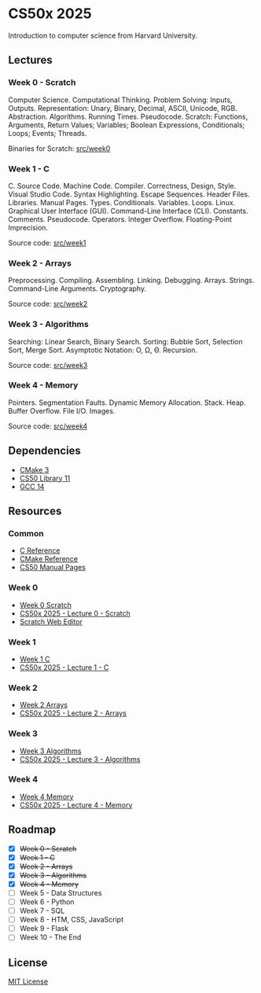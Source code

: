 # CS50x 2025

Introduction to computer science from Harvard University.

## Lectures

### Week 0 - Scratch

Computer Science. Computational Thinking. Problem Solving: Inputs, Outputs. Representation: Unary, Binary, Decimal, ASCII, Unicode, RGB. Abstraction. Algorithms. Running Times. Pseudocode. Scratch: Functions, Arguments, Return Values; Variables; Boolean Expressions, Conditionals; Loops; Events; Threads.

Binaries for Scratch: [src/week0](src/week0)

### Week 1 - C

C. Source Code. Machine Code. Compiler. Correctness, Design, Style. Visual Studio Code. Syntax Highlighting. Escape Sequences. Header Files. Libraries. Manual Pages. Types. Conditionals. Variables. Loops. Linux. Graphical User Interface (GUI). Command-Line Interface (CLI). Constants. Comments. Pseudocode. Operators. Integer Overflow. Floating-Point Imprecision.

Source code: [src/week1](src/week1)

### Week 2 - Arrays

Preprocessing. Compiling. Assembling. Linking. Debugging. Arrays. Strings. Command-Line Arguments. Cryptography.

Source code: [src/week2](src/week2)

### Week 3 - Algorithms

Searching: Linear Search, Binary Search. Sorting: Bubble Sort, Selection Sort, Merge Sort. Asymptotic Notation: O, Ω, Θ. Recursion.

Source code: [src/week3](src/week3)

### Week 4 - Memory

Pointers. Segmentation Faults. Dynamic Memory Allocation. Stack. Heap. Buffer Overflow. File I/O. Images.

Source code: [src/week4](src/week4)

## Dependencies

- [CMake 3](https://cmake.org/)
- [CS50 Library 11](https://github.com/cs50/libcs50)
- [GCC 14](https://gcc.gnu.org/)

## Resources

### Common

- [C Reference](https://en.cppreference.com/w/c/language)
- [CMake Reference](https://cmake.org/cmake/help/latest/)
- [CS50 Manual Pages](https://manual.cs50.io/)

### Week 0

- [Week 0 Scratch](https://cs50.harvard.edu/x/2025/weeks/0/)
- [CS50x 2025 - Lecture 0 - Scratch](https://www.youtube.com/watch?v=2WtPyqwTLKM)
- [Scratch Web Editor](https://scratch.mit.edu/projects/editor/)

### Week 1

- [Week 1 C](https://cs50.harvard.edu/x/2025/weeks/1/)
- [CS50x 2025 - Lecture 1 - C](https://www.youtube.com/watch?v=89cbCbWrM4U)

### Week 2

- [Week 2 Arrays](https://cs50.harvard.edu/x/2025/weeks/2/)
- [CS50x 2025 - Lecture 2 - Arrays](https://www.youtube.com/watch?v=Y8qnryVy5sQ)

### Week 3

- [Week 3 Algorithms](https://cs50.harvard.edu/x/2025/weeks/3/)
- [CS50x 2025 - Lecture 3 - Algorithms](https://www.youtube.com/watch?v=iCx3zwK8Ms8)

### Week 4

- [Week 4 Memory](https://cs50.harvard.edu/x/2025/weeks/4/)
- [CS50x 2025 - Lecture 4 - Memory](https://www.youtube.com/watch?v=kcRdFGbzR1I)

## Roadmap

- [x] ~~Week 0 - Scratch~~
- [x] ~~Week 1 - C~~
- [x] ~~Week 2 - Arrays~~
- [x] ~~Week 3 - Algorithms~~
- [x] ~~Week 4 - Memory~~
- [ ] Week 5 - Data Structures
- [ ] Week 6 - Python
- [ ] Week 7 - SQL
- [ ] Week 8 - HTM, CSS, JavaScript
- [ ] Week 9 - Flask
- [ ] Week 10 - The End

## License

[MIT License](LICENSE.md)
